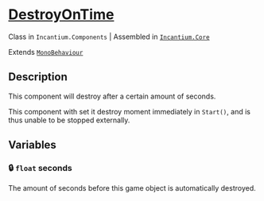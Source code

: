 ﻿# [DestroyOnTime](../../Runtime/Components/DestroyOnTime.cs)

Class in `Incantium.Components` | Assembled in [`Incantium.Core`](../../README.md)

Extends [`MonoBehaviour`](https://docs.unity3d.com/ScriptReference/MonoBehaviour.html)

## Description

This component will destroy after a certain amount of seconds.

This component with set it destroy moment immediately in `Start()`, and is thus unable to be stopped externally.

## Variables

### :lock: `float` seconds

The amount of seconds before this game object is automatically destroyed.
